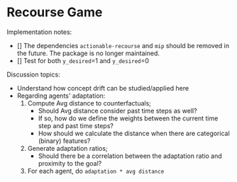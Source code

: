# Recourse Game

Implementation notes:
- [] The dependencies ``actionable-recourse`` and ``mip`` should be removed in
    the future. The package is no longer maintained.
- [] Test for both ``y_desired``=1 and ``y_desired``=0

Discussion topics:
- Understand how concept drift can be studied/applied here
- Regarding agents' adaptation:
    1. Compute Avg distance to counterfactuals;
        * Should Avg distance consider past time steps as well?
        * If so, how do we define the weights between the current time step
            and past time steps?
        * How should we calculate the distance when there are categorical
            (binary) features?
    2. Generate adaptation ratios;
        * Should there be a correlation between the adaptation ratio and
            proximity to the goal?
    3. For each agent, do ``adaptation * avg distance``

